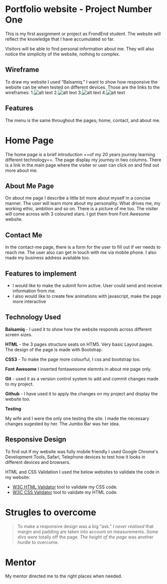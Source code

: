# Portfolio website - **Project Number One**

This is my first assignment or project as FrondEnd student. The website will reflect the knowledge that I have accumulated  so far. 

Visitors will be able to find personal information about me. They will also notice the simplicity of the website, nothing to complex. 

## Wireframe
To draw my website I used “Balsamiq.” I want to show how responsive the website can be when tested on different devices. Those are the  links to the wireframes:
1.![alt text](../static/wireframes/desktopaboutpage.png)
2.![alt text](../static/wireframes/desktopcontactpage.png)
3.![alt text](../static/wireframes/desktoppage.png)
4.![alt text](../static/wireframes/mobilehomepage.png)

## Features
The menu is the same throughout the pages; home, contact, and about me. 

# Home Page
The home page is a brief introduction ==of my 20 years journey learning different technology==. The page display my journey in two columns. There is a link in the main page where the visiter or user can click on and find out more about me.

## About Me Page
On about me page I describe a little bit more about myself in a concise manner.
The user will learn more about my personality. What drives me, my working ethic, ambition and so on. There is a picture of me too. 
The visiter will come across with 3 coloured stars. I got them from Font Awesome website.

## Contact Me
In the contact-me page, there is a form for the user to fill out if ver needs to reach me. The user also can get in touch with me via mobile phone. I also made my business address available too.

## Features to implement 
- I would like to make the submit form active. User could send and receive information from me.
- I also would like to create few animations with javascript, make the page more interactive

## Technology Used
**Balsamiq** - I used it to show how the website responds across different screen sizes. 

**HTML** - the 3 pages structure seats on HTM5. Very basic Layout pages. The design of the page is made with Bootstrap.

**CSS3** - To make the page more colourful, I css and bootstrap too.  

**Font Awesome** 
I inserted fontawesome elemnts in about me page only.

**Git** - used it as a version control system to add and commit changes made to my project.

**Github** -  I have used it to apply the changes on my project and display the website too.

**Testing**

My wife and I were the only one testing the site. I made the necessary changes sugested by her. The Jumbo Bar was her idea.

## Responsive Design 
To find out if my website was fully mobile friendly I used Google Chrome's Development Tools, Safari, Telephone devices to test how it looks in different 
devices and browsers. 

HTML and CSS Validation 
I used the below websites to validate the code in my website:

- [W3C HTML Validator](https://validator.w3.org/#validate_by_input) tool to validate my CSS code.
- [W3C CSS Validator](https://jigsaw.w3.org/css-validator/#validate_by_input) tool to validate my HTML code.


# Strugles to overcome

> To make a responsive design was a big “ask.” 
*I never realised* that margin and padding are taken into account on measurements. 
*Some divs were* totally off the page. 
*The height of the page* was another hurdle to overcome. 


# Mentor
My mentor directed me to the right places when needed. 
